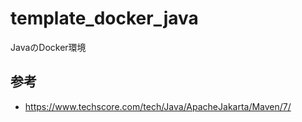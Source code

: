 # template_docker_java
JavaのDocker環境

## 参考
- https://www.techscore.com/tech/Java/ApacheJakarta/Maven/7/